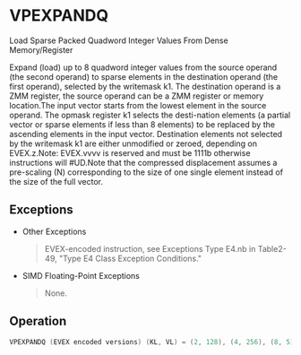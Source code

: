 # VPEXPANDQ

Load Sparse Packed Quadword Integer Values From Dense Memory/Register

Expand (load) up to 8 quadword integer values from the source operand (the second operand) to sparse elements in the destination operand (the first operand), selected by the writemask k1.
The destination operand is a ZMM register, the source operand can be a ZMM register or memory location.The input vector starts from the lowest element in the source operand.
The opmask register k1 selects the desti-nation elements (a partial vector or sparse elements if less than 8 elements) to be replaced by the ascending elements in the input vector.
Destination elements not selected by the writemask k1 are either unmodified or zeroed, depending on EVEX.z.Note: EVEX.vvvv is reserved and must be 1111b otherwise instructions will #UD.Note that the compressed displacement assumes a pre-scaling (N) corresponding to the size of one single element instead of the size of the full vector.

## Exceptions

- Other Exceptions
  > EVEX-encoded instruction, see Exceptions Type E4.nb 
  > in Table2-49, "Type E4 Class Exception Conditions."
- SIMD Floating-Point Exceptions
  > None.

## Operation

```C
VPEXPANDQ (EVEX encoded versions) (KL, VL) = (2, 128), (4, 256), (8, 512)k := 0FOR j := 0 TO KL-1i := j * 64IF k1[j] OR *no writemask*THEN DEST[i+63:i] := SRC[k+63:k];k := k + 64ELSE IF *merging-masking*; merging-maskingTHEN *DEST[i+63:i] remains unchanged*ELSE ; zeroing-maskingTHEN DEST[i+63:i] := 0FIFI;Intel C/C++ Compiler Intrinsic EquivalentVPEXPANDQ __m512i _mm512_mask_expandloadu_epi64(__m512i s, __mmask8 k, void * a);VPEXPANDQ __m512i _mm512_maskz_expandloadu_epi64( __mmask8 k, void * a);VPEXPANDQ __m512i _mm512_mask_expand_epi64(__m512i s, __mmask8 k, __m512i a);VPEXPANDQ __m512i _mm512_maskz_expand_epi64( __mmask8 k, __m512i a);VPEXPANDQ __m256i _mm256_mask_expandloadu_epi64(__m256i s, __mmask8 k, void * a);VPEXPANDQ __m256i _mm256_maskz_expandloadu_epi64( __mmask8 k, void * a);VPEXPANDQ __m256i _mm256_mask_expand_epi64(__m256i s, __mmask8 k, __m256i a);VPEXPANDQ __m256i _mm256_maskz_expand_epi64( __mmask8 k, __m256i a);VPEXPANDQ __m128i _mm_mask_expandloadu_epi64(__m128i s, __mmask8 k, void * a);VPEXPANDQ __m128i _mm_maskz_expandloadu_epi64( __mmask8 k, void * a);VPEXPANDQ __m128i _mm_mask_expand_epi64(__m128i s, __mmask8 k, __m128i a);VPEXPANDQ __m128i _mm_maskz_expand_epi64( __mmask8 k, __m128i a);
```
